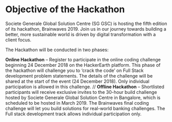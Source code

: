 # Objective of the Hackathon

Societe Generale Global Solution Centre (SG GSC) is hosting the fifth edition of its hackathon, Brainwaves 2019. Join us in our journey towards building a better, more sustainable world is driven by digital transformation with a client focus. 

The Hackathon will be conducted in two phases:

**Online Hackathon** – Register to participate in the online coding challenge beginning 24 December 2018 on the HackerEarth platform. This phase of the hackathon will challenge you to ‘crack the code’ on Full Stack development problem statements. The details of the challenge will be shared at the start of the event (24 December 2018). Only individual participation is allowed in this challenge. //
**Offline Hackathon** – Shortlisted participants will receive exclusive invites to the 30-hour build challenge hosted by Societe Generale Global Solution Centre in Bangalore, which is scheduled to be hosted in March 2019. The Brainwaves final coding challenge will let you build solutions for real-world banking challenges. The Full stack development track allows individual participation only. 
